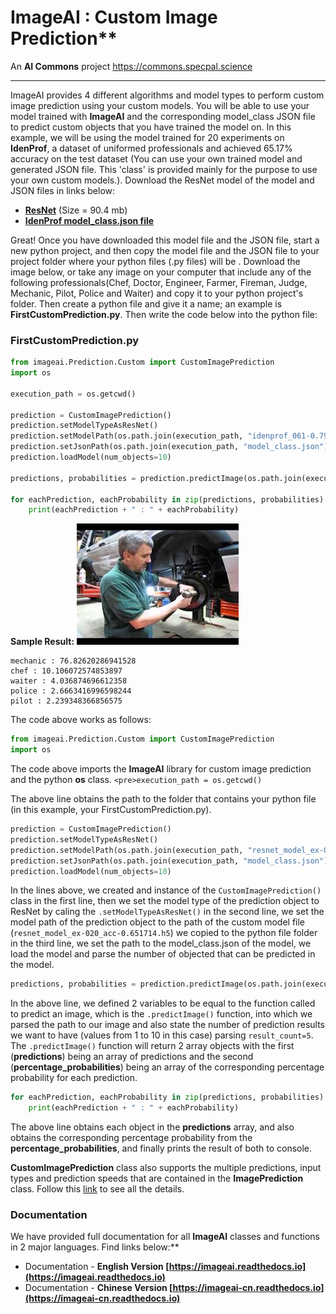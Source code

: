 # ImageAI : Custom Image Prediction**
An **AI Commons** project <a href="https://commons.specpal.science" >https://commons.specpal.science </a></p>

---

ImageAI provides 4 different algorithms and model types to perform custom image prediction using your custom models.
You will be able to use your model trained with **ImageAI** and the corresponding model_class JSON file to predict custom objects that you have trained the model on. In this example, we will be using the model trained for 20 experiments on **IdenProf**, a dataset  of uniformed professionals and achieved 65.17% accuracy on the test dataset (You can use your own trained model and generated JSON file. This 'class' is provided mainly for the purpose to use your own custom models.).  Download the ResNet model of the model and JSON files in links below:

- **[ResNet](https://github.com/OlafenwaMoses/IdenProf/releases/download/v1.0/idenprof_061-0.7933.h5)** (Size = 90.4 mb)
- **[IdenProf model_class.json file](https://github.com/OlafenwaMoses/ImageAI/releases/download/1.0.1/model_class.json)**

Great! Once you have downloaded this model file and the JSON file, start a new python project, and then copy the model file and the JSON file to your project folder where your python files (.py files) will be . Download the image below, or take any image on your computer  that include any of the following professionals(Chef, Doctor, Engineer, Farmer, Fireman, Judge, Mechanic, Pilot, Police and Waiter) and copy it to your python project's folder. Then create a python file and give it a name; an example is **FirstCustomPrediction.py**.
      Then write the code below into the python file:

### FirstCustomPrediction.py

```python
from imageai.Prediction.Custom import CustomImagePrediction
import os

execution_path = os.getcwd()

prediction = CustomImagePrediction()
prediction.setModelTypeAsResNet()
prediction.setModelPath(os.path.join(execution_path, "idenprof_061-0.7933.h5"))
prediction.setJsonPath(os.path.join(execution_path, "model_class.json"))
prediction.loadModel(num_objects=10)

predictions, probabilities = prediction.predictImage(os.path.join(execution_path, "4.jpg"), result_count=5)

for eachPrediction, eachProbability in zip(predictions, probabilities):
    print(eachPrediction + " : " + eachProbability)
```

**Sample Result:**
![Sample Result](../../sample_images/4.jpg)
```
mechanic : 76.82620286941528
chef : 10.106072574853897
waiter : 4.036874696612358
police : 2.6663416996598244
pilot : 2.239348366856575
```

The code above works as follows:
```python
from imageai.Prediction.Custom import CustomImagePrediction
import os
```
The code above imports the **ImageAI** library for custom image prediction and the python **os** class.
`<pre>execution_path = os.getcwd()`

The above line obtains the path to the folder that contains your python file (in this example, your FirstCustomPrediction.py).

```python
prediction = CustomImagePrediction()
prediction.setModelTypeAsResNet()
prediction.setModelPath(os.path.join(execution_path, "resnet_model_ex-020_acc-0.651714.h5"))
prediction.setJsonPath(os.path.join(execution_path, "model_class.json"))
prediction.loadModel(num_objects=10)
```

In the lines above, we created and instance of the `CustomImagePrediction()`
 class in the first line, then we set the model type of the prediction object to ResNet by caling the `.setModelTypeAsResNet()`
  in the second line, we set the model path of the prediction object to the path of the custom model file (`resnet_model_ex-020_acc-0.651714.h5`) we copied to the python file folder
   in the third line, we set the path to  the model_class.json of the model, we load the model and parse the number of objected that can be predicted in the model.

```python
predictions, probabilities = prediction.predictImage(os.path.join(execution_path, "4.jpg"), result_count=5
```
In the above line, we defined 2 variables to be equal to the function called to predict an image, which is the `.predictImage()` function, into which we parsed the path to our image and also state the number of prediction results we want to have (values from 1 to 10 in this case) parsing `result_count=5`. The `.predictImage()` function will return 2 array objects with the first (**predictions**) being an array of predictions and the second (**percentage_probabilities**) being an array of the corresponding percentage probability for each prediction.

```python
for eachPrediction, eachProbability in zip(predictions, probabilities):
    print(eachPrediction + " : " + eachProbability)
```

The above line obtains each object in the **predictions** array, and also obtains the corresponding percentage probability from the **percentage_probabilities**, and finally prints the result of both to console.

**CustomImagePrediction** class also supports the multiple predictions, input types and prediction speeds that are contained
in the **ImagePrediction** class. Follow this [link](README.md) to see all the details.


### Documentation

We have provided full documentation for all **ImageAI** classes and functions in 2 major languages. Find links below:**

* Documentation - **English Version  [https://imageai.readthedocs.io](https://imageai.readthedocs.io)**
* Documentation - **Chinese Version  [https://imageai-cn.readthedocs.io](https://imageai-cn.readthedocs.io)**

